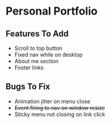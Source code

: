 # Personal Portfolio

## Features To Add

- Scroll to top button
- Fixed nav while on desktop
- About me section
- Footer links

## Bugs To Fix

- Animation jitter on menu close
- ~~Event firing to nav on window resize~~
- Sticky menu not closing on link click
